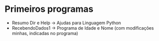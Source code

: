 # Primeiros programas
- Resumo Dir e Help -> Ajudas para Linguagem Python
- RecebendoDados1 -> Programa de Idade e Nome (com modificações minhas, indicadas no programa)
